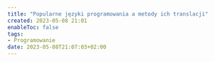 ```yaml
---
title: "Popularne języki programowania a metody ich translacji"
created: 2023-05-08 21:01
enableToc: false
tags:
- Programowanie 
date: 2023-05-08T21:07:03+02:00
---
```


